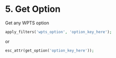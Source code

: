 # 5. Get Option

Get any WPTS option

```php
apply_filters('wpts_option', 'option_key_here');
```

or

```php
esc_attr(get_option('option_key_here'));
```